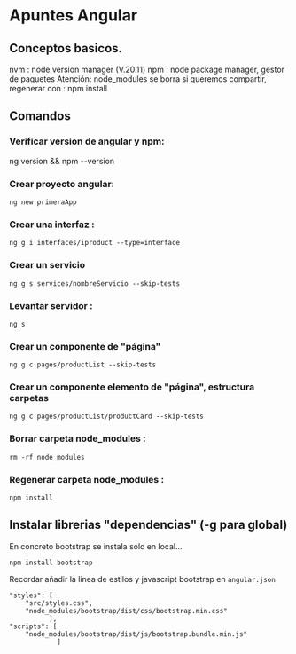 # Apuntes Angular

## Conceptos basicos.
nvm : node version manager (V.20.11)
npm : node package manager, gestor de paquetes
Atención: node_modules se borra si queremos compartir, regenerar con : npm install 


## Comandos

### Verificar version de angular y npm:
ng version && npm --version

### Crear proyecto angular:
```
ng new primeraApp
```

### Crear una interfaz :
```
ng g i interfaces/iproduct --type=interface
```

### Crear un servicio
```
ng g s services/nombreServicio --skip-tests 
```

### Levantar servidor :
```
ng s
``` 



### Crear un componente de "página"
```
ng g c pages/productList --skip-tests
```

### Crear un componente elemento de "página", estructura carpetas
```
ng g c pages/productList/productCard --skip-tests
```

### Borrar carpeta node_modules  :
```
rm -rf node_modules
```

### Regenerar carpeta node_modules  :
```
npm install
```

## Instalar librerias "dependencias" (-g para global)
En concreto bootstrap se instala solo en local...
```
npm install bootstrap
```
Recordar añadir la linea de estilos y javascript bootstrap  en ```angular.json``` 
```
"styles": [
    "src/styles.css",
    "node_modules/bootstrap/dist/css/bootstrap.min.css"
          ],
"scripts": [
    "node_modules/bootstrap/dist/js/bootstrap.bundle.min.js"
            ]
```